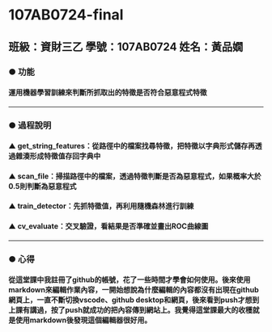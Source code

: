 # 107AB0724-final
## 班級：資財三乙     學號：107AB0724     姓名：黃品嫺
### ● 功能
#### 運用機器學習訓練來判斷所抓取出的特徵是否符合惡意程式特徵
----------------------------------------------------------------------------------------------
### ● 過程說明
#### ▲ get_string_features：從路徑中的檔案找尋特徵，把特徵以字典形式儲存再透過雜湊形成特徵值存回字典中
#### ▲ scan_file：掃描路徑中的檔案，透過特徵判斷是否為惡意程式，如果概率大於0.5則判斷為惡意程式
#### ▲ train_detector：先抓特徵值，再利用隨機森林進行訓練
#### ▲ cv_evaluate：交叉驗證，看結果是否準確並畫出ROC曲線圖
----------------------------------------------------------------------------------------------
### ● 心得
#### 從這堂課中我註冊了github的帳號，花了一些時間才學會如何使用。後來使用markdown來編輯作業內容，一開始想說為什麼編輯的內容都沒有出現在github網頁上，一直不斷切換vscode、github desktop和網頁，後來看到push才想到上課有講過，按了push就成功的把內容傳到網站上。我覺得這堂課最大的收穫就是使用markdown後發現這個編輯器很好用。